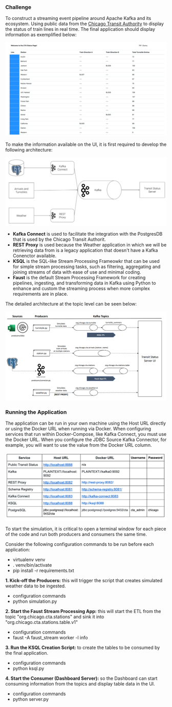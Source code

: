### Challenge

To construct a streaming event pipeline around Apache Kafka and its ecosystem. Using public data from the [Chicago Transit Authority](https://www.transitchicago.com/data/) to display the status of train lines in real time. The final application should display information as exemplified below:

![alt_text](./images/screen-shot-2019-07-19-at-10.41.29-am.png "UI")

To make the information available on the UI, it is first required to develop the following architecture:

![alt_text](./images/architecture.png "Architecture")

- **Kafka Connect** is used to facilitate the integration with the PostgresDB that is used by the Chicago Transit Authorit.
- **REST Proxy** is used because the Weather application in which we will be retrieving data from is a legacy application that doesn't have a Kafka Conenctor available.
- **KSQL** is the SQL-like Stream Processing Frameowkr that can be used for simple stream processing tasks, such as filtering, aggregating and joining streams of data with ease of use and minimal coding.
- **Faust** is the default Stream Processing Framework for creating pipelines, ingesting, and transforming data in Kafka using Python to enhance and custom the streaming process when more complex requirements are in place.

The detailed architecture at the topic level can be seen below:

![alt_text](./images/detailed_architecture.png "Detailed Architecture")


### Running the Application

The application can be run in your own machine using the Host URL directly or using the Docker URL when running via Docker. When configuring services that run within Docker-Compose, like Kafka Connect, you must use the Docker URL. When you configure the JDBC Source Kafka Connector, for example, you will want to use the value from the Docker URL column.

![alt_text](./images/hosts.png "Hosts")

To start the simulation, it is critical to open a terminal window for each piece of the code and run both producers and consumers the same time.

Consider the following configuration commands to be run before each application:
- virtualenv venv
- . venv/bin/activate
- pip install -r requirements.txt

**1. Kick-off the Producers:** this will trigger the script that creates simulated weather data to be ingested.

- configuration commands
- python simulation.py

**2. Start the Faust Stream Processing App:** this will start the ETL from the topic "org.chicago.cta.stations" and sink it into "org.chicago.cta.stations.table.v1"

- configuration commands
- faust -A faust_stream worker -l info

**3. Run the KSQL Creation Script:** to create the tables to be consumed by the final application.

- configuration commands
- python ksql.py

**4. Start the Consumer (Dashboard Server):** so the Dashboard can start consuming information from the topics and display table data in the UI.

- configuration commands
- python server.py